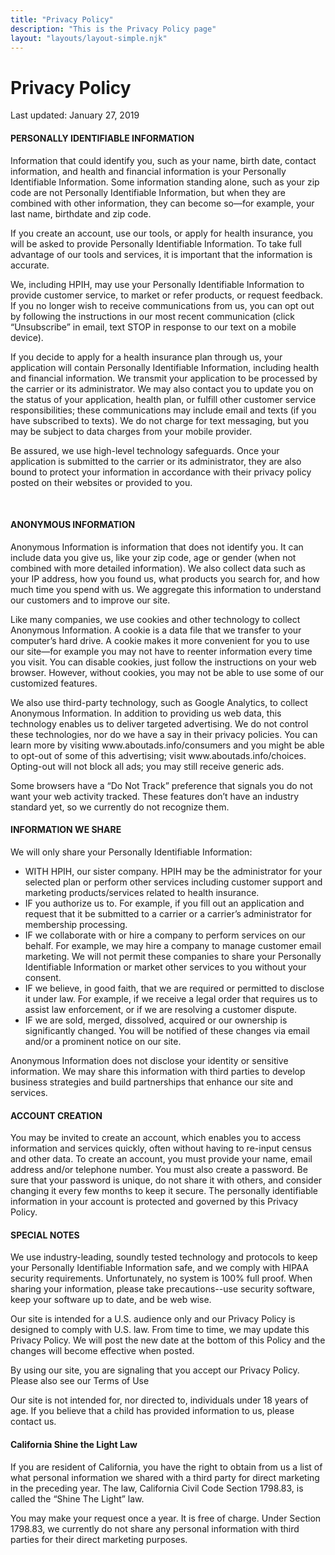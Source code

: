 ```yaml
---
title: "Privacy Policy"
description: "This is the Privacy Policy page"
layout: "layouts/layout-simple.njk"
---
```

<h1>Privacy Policy</h1>
<p>Last updated: January 27, 2019</p>
<h4>PERSONALLY IDENTIFIABLE INFORMATION</h4>
<p>Information that could identify you, such as your name, birth date, contact information, and health and financial information is your Personally Identifiable Information. Some information standing alone, such as your zip code are not Personally Identifiable Information, but when they are combined with other information, they can become so—for example, your last name, birthdate and zip code.</p>
<p>If you create an account, use our tools, or apply for health insurance, you will be asked to provide Personally Identifiable Information. To take full advantage of our tools and services, it is important that the information is accurate.</p>
<p>We, including HPIH, may use your Personally Identifiable Information to provide customer service, to market or refer products, or request feedback. If you no longer wish to receive communications from us, you can opt out by following the instructions in our most recent communication (click “Unsubscribe” in email, text STOP in response to our text on a mobile device).
</p>
<p>If you decide to apply for a health insurance plan through us, your application will contain Personally Identifiable Information, including health and financial information. We transmit your application to be processed by the carrier or its administrator. We may also contact you to update you on the status of your application, health plan, or fulfill other customer service responsibilities; these communications may include email and texts (if you have subscribed to texts). We do not charge for text messaging, but you may be subject to data charges from your mobile provider. </p>
<p>Be assured, we use high-level technology safeguards. Once your application is submitted to the carrier or its administrator, they are also bound to protect your information in accordance with their privacy policy posted on their websites or provided to you.</p>
<br>
<h4>ANONYMOUS INFORMATION</h4>
<p>Anonymous Information is information that does not identify you. It can include data you give us, like your zip code, age or gender (when not combined with more detailed information). We also collect data such as your IP address, how you found us, what products you search for, and how much time you spend with us. We aggregate this information to understand our customers and to improve our site.</p>
<p>Like many companies, we use cookies and other technology to collect Anonymous Information. A cookie is a data file that we transfer to your computer’s hard drive. A cookie makes it more convenient for you to use our site—for example you may not have to reenter information every time you visit. You can disable cookies, just follow the instructions on your web browser. However, without cookies, you may not be able to use some of our customized features.</p>
<p>We also use third-party technology, such as Google Analytics, to collect Anonymous Information. In addition to providing us web data, this technology enables us to deliver targeted advertising. We do not control these technologies, nor do we have a say in their privacy policies. You can learn more by visiting www.aboutads.info/consumers and you might be able to opt-out of some of this advertising; visit www.aboutads.info/choices. Opting-out will not block all ads; you may still receive generic ads.</p>
<p>Some browsers have a “Do Not Track” preference that signals you do not want your web activity tracked. These features don’t have an industry standard yet, so we currently do not recognize them.
</p>


<h4>INFORMATION WE SHARE</h4>
<p>We will only share your Personally Identifiable Information:</p>

<ul>
<li>WITH HPIH, our sister company. HPIH may be the administrator for your selected plan or perform other services including customer support and marketing products/services related to health insurance.</li>
<li>IF you authorize us to. For example, if you fill out an application and request that it be submitted to a carrier or a carrier’s administrator for membership processing.</li>
<li>IF we collaborate with or hire a company to perform services on our behalf. For example, we may hire a company to manage customer email marketing. We will not permit these companies to share your Personally Identifiable Information or market other services to you without your consent.
</li>
<li>IF we believe, in good faith, that we are required or permitted to disclose it under law. For example, if we receive a legal order that requires us to assist law enforcement, or if we are resolving a customer dispute.</li>
<li>IF we are sold, merged, dissolved, acquired or our ownership is significantly changed. You will be notified of these changes via email and/or a prominent notice on our site.</li>
</ul>
<p>Anonymous Information does not disclose your identity or sensitive information. We may share this information with third parties to develop business strategies and build partnerships that enhance our site and services.</p>


<h4>ACCOUNT CREATION</h4>
<p>You may be invited to create an account, which enables you to access information and services quickly, often without having to re-input census and other data. To create an account, you must provide your name, email address and/or telephone number. You must also create a password. Be sure that your password is unique, do not share it with others, and consider changing it every few months to keep it secure. The personally identifiable information in your account is protected and governed by this Privacy Policy.</p>

<h4>SPECIAL NOTES</h4>
<p>We use industry-leading, soundly tested technology and protocols to keep your Personally Identifiable Information safe, and we comply with HIPAA security requirements. Unfortunately, no system is 100% full proof. When sharing your information, please take precautions--use security software, keep your software up to date, and be web wise.</p>

<p>Our site is intended for a U.S. audience only and our Privacy Policy is designed to comply with U.S. law. From time to time, we may update this Privacy Policy. We will post the new date at the bottom of this Policy and the changes will become effective when posted.</p>
<p>By using our site, you are signaling that you accept our Privacy Policy. Please also see our Terms of Use</p>

<p>Our site is not intended for, nor directed to, individuals under 18 years of age. If you believe that a child has provided information to us, please contact us.</p>

<h4>California Shine the Light Law</h4>
<p>If you are resident of California, you have the right to obtain from us a list of what personal information we shared with a third party for direct marketing in the preceding year. The law, California Civil Code Section 1798.83, is called the “Shine The Light” law.</p>
<p>You may make your request once a year. It is free of charge. Under Section 1798.83, we currently do not share any personal information with third parties for their direct marketing purposes.
</p>
